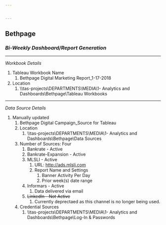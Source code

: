 ```yaml
---


---
```


<h2 id="bethpage"><strong>Bethpage</strong></h2>
<h3 id="bi-weekly-dashboardreport-generation"><em>Bi-Weekly Dashboard/Report Generation</em></h3>
<hr>
<p><em>Workbook Details</em></p>
<ol>
<li>Tableau Workbook Name
<ol>
<li>Bethpage Digital Marketing Report_1-17-2018</li>
</ol>
</li>
<li>Location
<ol>
<li>\\tas-projects\DEPARTMENTS\MEDIA\1- Analytics and Dashboards\Bethpage\Tableau Workbooks</li>
</ol>
</li>
</ol>
<hr>
<p><em>Data Source Details</em></p>
<ol>
<li>Manually updated
<ol>
<li>Bethpage Digital Campaign_Source for Tableau</li>
<li>Location
<ol>
<li>\\tas-projects\DEPARTMENTS\MEDIA\1- Analytics and Dashboards\Bethpage\Data Sources</li>
</ol>
</li>
<li>Number of Sources: Four
<ol>
<li>Bankrate - Active</li>
<li>Bankrate-Expansion - Active</li>
<li>MLSLI - Active
<ol>
<li>URL: <a href="http://ads.mlsli.com">http://ads.mlsli.com</a></li>
<li>Report Name and Settings
<ol>
<li>Banner Activity Per Day</li>
<li>Prior week(s) date range</li>
</ol>
</li>
</ol>
</li>
<li>Informars - Active
<ol>
<li>Data delivered via email</li>
</ol>
</li>
<li><s>LinkedIn - Not Active</s>
<ol>
<li>Currently deprectaed as this channel is no longer being used.</li>
</ol>
</li>
</ol>
</li>
<li>Credential Sources
<ol>
<li>\\tas-projects\DEPARTMENTS\MEDIA\1- Analytics and Dashboards\Bethpage\Log-In &amp; Passwords</li>
</ol>
</li>
</ol>
</li>
</ol>

